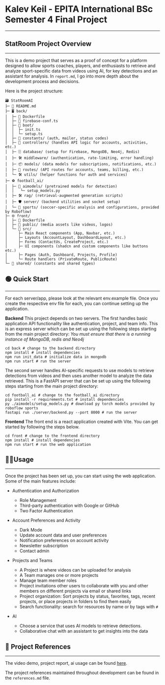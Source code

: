 # Kalev Keil - EPITA International BSc Semester 4 Final Project

----------
##  StatRoom Project Overview
----------

This is a demo project that serves as a proof of concept for a platform designed to allow sports coaches, players, and enthusiasts to retrieve and analyze sport-specific data from videos using AI, for key detections and an assistant for analysis. In `report.md`, I go into more depth about the development process and decisions.

Here is the project structure:


    🗃️ StatRoomAI
    ├─ 📃 README.md  
    ├─ 🖥️ back/  
    │  ├─ 🐳 Dockerfile  
    │  ├─ 🔐 firebase-conf.ts  
    │  ├─ 🚀 boot/  
    │  │  ├─ init.ts  
    │  │  └─ setup.ts  
    │  ├─ 📂 constants/ (auth, mailer, status codes)  
    │  ├─ 📂 controllers/ (handles API logic for accounts, activities, etc.)  
    │  ├─ 🗄️ database/ (setup for Firebase, MongoDB, Neo4j, Redis)  
    │  ├─ 🛠️ middleware/ (authentication, rate-limiting, error handling)  
    │  ├─ 📦 models/ (data models for subscriptions, notifications, etc.)  
    │  ├─ 🚦 routes/ (API routes for accounts, teams, billing, etc.)  
    │  └─ 🛠️ utils/ (helper functions for auth and services)  
    ├─ ⚽ football_ai/  
    │  ├─ 🧠 aimodels/ (pretrained models for detection)
    │  │   └─ setup_models.py
    │  ├─ 🛠️ rag/ (retrieval-augmented generation scripts)  
    │  ├─ 🛡️ server/ (backend utilities and socket setup)
    │  └─ 📂 sports/ (soccer-specific analysis and configurations, provided by Roboflow)  
    ├─ 🌐 front/  
    │  ├─ 🐳 Dockerfile  
    │  ├─ 📂 public/ (media assets like videos, logos)  
    │  └─ 📂 src/  
    │     ├─ Main React components (App, Navbar, etc.)  
    │     ├─ Layouts (AccountLayout, DashboardLayout, etc.)  
    │     ├─ Forms (ContactUs, CreateProject, etc.)  
    │     ├─ UI components (shadcn and custom components like buttons etc.)  
    │     ├─ Pages (Auth, Dashboard, Projects, Profile)  
    │     └─ Route handlers (PrivateRoute, PublicRoute)  
    └─ 📂 shared/ (constants and shared types)  
    


## 🟢 Quick Start
----------

For each server/app, please look at the relevant env.example file. Once you create the respective env file for each, you can continue setting up the application.

**Backend**
This project depends on two servers.
The first handles basic application API functionality like authentication, project, and team info.
This is an express server which can be set up using the following steps starting from the main project directory:
*You must ensure that there is a running instance of MongoDB, redis and Neo4j* 


    cd back # change to the backend directory
    npm install # install dependencies
    npm run init_data # initialize data in mongodb
    npm run start # run the server

 
The second server handles AI-specific requests to use models to retrieve detections from videos and then uses another model to analyze the data retrieved. 
This is a FastAPI server that can be set up using the following steps starting from the main project directory:


    cd football_ai # change to the football_ai directory
    pip install -r requirements.txt # install dependencies
    py ./aimodels/setup_models.py # download py torch models provided by roboflow sports
    fastapi run ./server/backend.py --port 8000 # run the server

**Frontend**
The front end is a react application created with Vite. You can get started by following the steps below.


    cd front # change to the frontend directory
    npm install # install dependencies
    npm run start # run the web application


## 🧑‍💻Usage
----------

Once the project has been set up, you can start using the web application. Some of the main features include:

- Authentication and Authorization 
    - Role Management
    - Third-party authentication with Google or GitHub
    - Two Factor Authentication
    
- Account Preferences and Activity
    - Dark Mode
    - Update account data and user preferences
    - Notification preferences on account activity
    - Newsletter subscription
    - Contact admin
    
- Projects and Teams
    - A Project is where videos can be uploaded for analysis
    - A Team manages one or more projects
    - Manage team member roles
    - Project invitations other users to collaborate with you and other members on different projects via email or shared links
    - Project organization: Sort projects by status, favorites, tags, recent projects, or place projects in folders to find them easily
    - Search functionality: search for resources by name or by tags with `#`
    
- AI
    - Choose a service that uses AI models to retrieve detections.
    - Collaborative chat with an assistant to get insights into the data 



## 📝 Project References
----------

The video demo, project report, ai usage can be found [here](https://epitafr-my.sharepoint.com/:u:/g/personal/kalev-giovanni_keil_epita_fr/Ecr2JnkVuzFGl-7rMQcyrnkB2k24SGb2XlwSIHwawUROJw?e=SIUYJs).

The project references maintained throughout development can be found in the `references.md` file.

